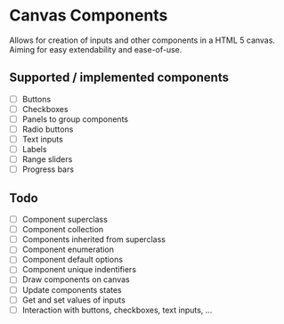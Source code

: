 # Canvas Components

Allows for creation of inputs and other components in a HTML 5 canvas.
Aiming for easy extendability and ease-of-use.

## Supported / implemented components
- [ ] Buttons
- [ ] Checkboxes
- [ ] Panels to group components
- [ ] Radio buttons
- [ ] Text inputs
- [ ] Labels
- [ ] Range sliders
- [ ] Progress bars

## Todo

- [ ] Component superclass
- [ ] Component collection
- [ ] Components inherited from superclass
- [ ] Component enumeration
- [ ] Component default options
- [ ] Component unique indentifiers
- [ ] Draw components on canvas
- [ ] Update components states
- [ ] Get and set values of inputs
- [ ] Interaction with buttons, checkboxes, text inputs, ...
